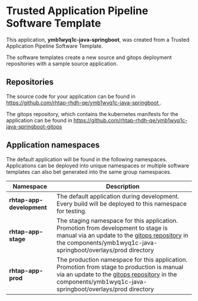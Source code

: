 # Trusted Application Pipeline Software Template

This application, **ymb1wyq1c-java-springboot**, was created from a Trusted Application Pipeline Software Template.

The software templates create a new source and gitops deployment repositories with a sample source application. 

## Repositories

The source code for your application can be found in [https://github.com/rhtap-rhdh-qe/ymb1wyq1c-java-springboot ](https://github.com/rhtap-rhdh-qe/ymb1wyq1c-java-springboot ).
 
The gitops repository, which contains the kubernetes manifests for the application can be found in 
[https://github.com/rhtap-rhdh-qe/ymb1wyq1c-java-springboot-gitops ](https://github.com/rhtap-rhdh-qe/ymb1wyq1c-java-springboot-gitops ) 

## Application namespaces 

The default application will be found in the following namespaces. Applications can be deployed into unique namespaces or multiple software templates can also bet generated into the same group namespaces.  

|  Namespace   |  Description   |  
| -------- | -------- |   
| **rhtap-app-development** | The default application during development. Every build will be deployed to this namespace for testing. | 
| **rhtap-app-stage** | The staging namespace for this application. Promotion from development to stage is manual via an update to the [gitops repository](https://github.com/rhtap-rhdh-qe/ymb1wyq1c-java-springboot-gitops ) in the components/ymb1wyq1c-java-springboot/overlays/prod directory |  
| **rhtap-app-prod** | The production namespace for this application. Promotion from stage to production is manual via an update to the [gitops repository](https://github.com/rhtap-rhdh-qe/ymb1wyq1c-java-springboot-gitops ) in the components/ymb1wyq1c-java-springboot/overlays/prod directory | 